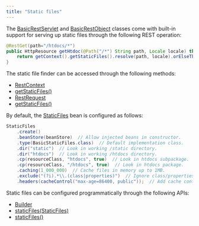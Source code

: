 ```yaml
---
title: "Static files"
---
```


The [BasicRestServlet](../apidocs/org/apache/juneau/rest/servlet/BasicRestServlet.html) and [BasicRestObject](../apidocs/org/apache/juneau/rest/servlet/BasicRestObject.html) classes come with built-in support
for serving up static files through the following REST operation:

```java
@RestGet(path="/htdocs/*")
public HttpResource getHtdoc(@Path("/*") String path, Locale locale) throws NotFound {
    return getContext().getStaticFiles().resolve(path, locale).orElseThrow(NotFound::new);
}
```


The static file finder can be accessed through the following methods:
- [RestContext](../apidocs/org/apache/juneau/rest/RestContext.html)
- [getStaticFiles()](../apidocs/org/apache/juneau/rest/RestContext.html#getStaticFiles())
- [RestRequest](../apidocs/org/apache/juneau/rest/RestRequest.html)
- [getStaticFiles()](../apidocs/org/apache/juneau/rest/RestRequest.html#getStaticFiles())

By default, the [StaticFiles](../apidocs/org/apache/juneau/rest/staticfile/StaticFiles.html) bean is configured as follows:

```java
StaticFiles
    .create()
    .beanStore(beanStore)  // Allow injected beans in constructor.
    .type(BasicStaticFiles.class)  // Default implementation class.
    .dir("static")  // Look in working /static directory.
    .dir("htdocs")  // Look in working /htdocs directory.
    .cp(resourceClass, "htdocs", true)  // Look in htdocs subpackage.
    .cp(resourceClass, "/htdocs", true)  // Look in htdocs package.
    .caching(1_000_000)  // Cache files in memory up to 1MB.
    .exclude("(?i).*\\.(class|properties)")  // Ignore class/properties files.
    .headers(cacheControl("max-age=86400, public"));  // Add cache control.
```


Static files can be configured programmatically through the following APIs:
- [Builder](../apidocs/org/apache/juneau/rest/RestContext/Builder.html)
- [staticFiles(StaticFiles)](../apidocs/org/apache/juneau/rest/RestContext/Builder.html#staticFiles(StaticFiles))
- [staticFiles()](../apidocs/org/apache/juneau/rest/RestContext/Builder.html#staticFiles())
